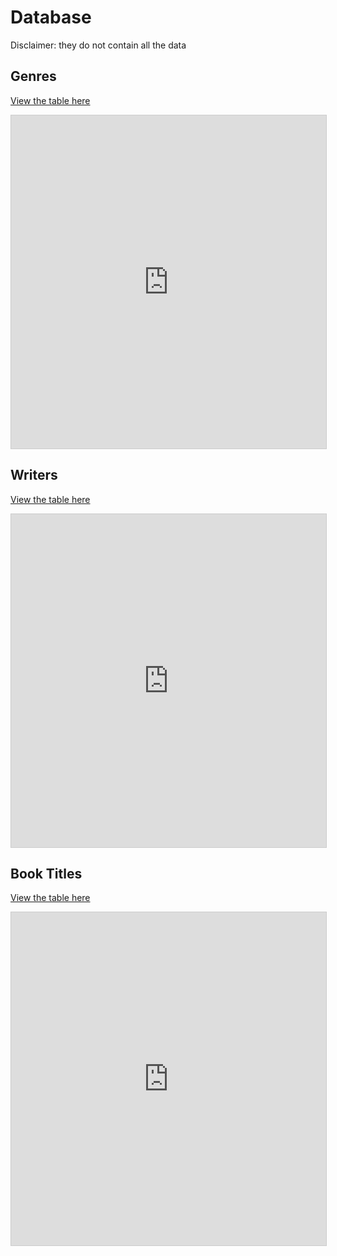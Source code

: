 # Database

Disclaimer: they do not contain all the data

## Genres

[View the table here](https://airtable.com/shraHPZSQpMFSMFjq)

<iframe class="airtable-embed" src="https://airtable.com/embed/shraHPZSQpMFSMFjq?backgroundColor=green&viewControls=on" frameborder="0" onmousewheel="" width="100%" height="533" style="background: transparent; border: 1px solid #ccc;"></iframe>

## Writers

[View the table here](https://airtable.com/shrsWS1NIuoWdhZXh)

<iframe class="airtable-embed" src="https://airtable.com/embed/shrsWS1NIuoWdhZXh?backgroundColor=green&layout=card&viewControls=on" frameborder="0" onmousewheel="" width="100%" height="533" style="background: transparent; border: 1px solid #ccc;"></iframe>

## Book Titles

[View the table here](https://airtable.com/shrzoUjVecvWUJXes)

<iframe class="airtable-embed" src="https://airtable.com/embed/shrzoUjVecvWUJXes?backgroundColor=green&viewControls=on" frameborder="0" onmousewheel="" width="100%" height="533" style="background: transparent; border: 1px solid #ccc;"></iframe>
